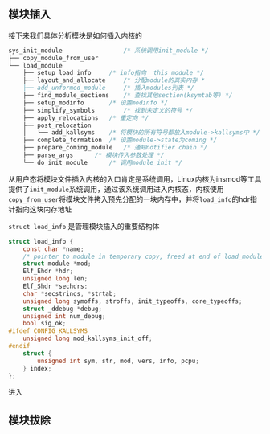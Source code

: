 ## 模块插入

接下来我们具体分析模块是如何插入内核的

```c
sys_init_module	                /* 系统调用init_module */
├── copy_module_from_user
└── load_module
    ├── setup_load_info		/* info指向__this_module */
    ├── layout_and_allocate 	/* 分配module的真实内存 *
    ├── add_unformed_module 	/* 插入modules列表 */
    ├── find_module_sections 	/* 查找其他section(ksymtab等) */
    ├── setup_modinfo		/* 设置modinfo */
    ├── simplify_symbols        /* 找到未定义的符号 */
    ├── apply_relocations 	/* 重定向 */
    ├── post_relocation
    │   └── add_kallsyms	/* 将模块的所有符号都放入module->kallsyms中 */
    ├── complete_formation	/* 设置module->state为coming */
    ├── prepare_coming_module   /* 通知notifier chain */
    ├── parse_args		/* 模块传入参数处理 */
    └── do_init_module		/* 调用module_init */
```

从用户态将模块文件插入内核的入口肯定是系统调用，Linux内核为insmod等工具提供了`init_module`系统调用，通过该系统调用进入内核态，内核使用`copy_from_user`将模块文件拷入预先分配的一块内存中，并将`load_info`的hdr指针指向这块内存地址

`struct load_info` 是管理模块插入的重要结构体

```c
struct load_info {
	const char *name;
	/* pointer to module in temporary copy, freed at end of load_module() */
	struct module *mod;
	Elf_Ehdr *hdr;
	unsigned long len;
	Elf_Shdr *sechdrs;
	char *secstrings, *strtab;
	unsigned long symoffs, stroffs, init_typeoffs, core_typeoffs;
	struct _ddebug *debug;
	unsigned int num_debug;
	bool sig_ok;
#ifdef CONFIG_KALLSYMS
	unsigned long mod_kallsyms_init_off;
#endif
	struct {
		unsigned int sym, str, mod, vers, info, pcpu;
	} index;
};
```

进入

## 模块拔除

